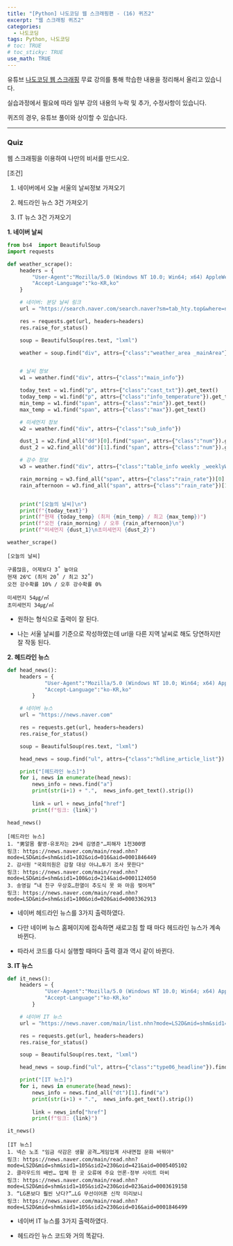 ```yaml
---
title: "[Python] 나도코딩 웹 스크래핑편 - (16) 퀴즈2"
excerpt: "웹 스크래핑 퀴즈2"
categories: 
  - 나도코딩
tags: Python, 나도코딩
# toc: TRUE
# toc_sticky: TRUE
use_math: TRUE
---
```


유튜브 [나도코딩 웹 스크래핑](https://www.youtube.com/watch?v=yQ20jZwDjTE&t=17499s) 무료 강의를 통해 학습한 내용을 정리해서 올리고 있습니다.

실습과정에서 필요에 따라 일부 강의 내용의 누락 및 추가, 수정사항이 있습니다.

퀴즈의 경우, 유튜브 풀이와 상이할 수 있습니다.

---


### Quiz 

웹 스크래핑을 이용하여 나만의 비서를 만드시오.

[조건]

1. 네이버에서 오늘 서울의 날씨정보 가져오기


2. 헤드라인 뉴스 3건 가져오기


3. IT 뉴스 3건 가져오기

**1. 네이버 날씨**


```python
from bs4  import BeautifulSoup
import requests

def weather_scrape():
    headers = {
        "User-Agent":"Mozilla/5.0 (Windows NT 10.0; Win64; x64) AppleWebKit/537.36 (KHTML, like Gecko) Chrome/88.0.4324.104 Safari/537.36",
        "Accept-Language":"ko-KR,ko"
    }

    # 네이버: 분당 날씨 링크
    url = "https://search.naver.com/search.naver?sm=tab_hty.top&where=nexearch&query=%EC%84%9C%EC%9A%B8+%EB%82%A0%EC%94%A8&oquery=%EB%B6%84%EB%8B%B9+%EB%82%A0%EC%94%A8&tqi=hKuVAwprvxsssFXannwsssssszw-158329"

    res = requests.get(url, headers=headers)
    res.raise_for_status()

    soup = BeautifulSoup(res.text, "lxml")

    weather = soup.find("div", attrs={"class":"weather_area _mainArea"})


    # 날씨 정보
    w1 = weather.find("div", attrs={"class":"main_info"})

    today_text = w1.find("p", attrs={"class":"cast_txt"}).get_text()
    today_temp = w1.find("p", attrs={"class":"info_temperature"}).get_text().strip().replace("도씨","")
    min_temp = w1.find("span", attrs={"class":"min"}).get_text()
    max_temp = w1.find("span", attrs={"class":"max"}).get_text()

    # 미세먼지 정보
    w2 = weather.find("div", attrs={"class":"sub_info"})

    dust_1 = w2.find_all("dd")[0].find("span", attrs={"class":"num"}).get_text()
    dust_2 = w2.find_all("dd")[1].find("span", attrs={"class":"num"}).get_text()

    # 강수 정보
    w3 = weather.find("div", attrs={"class":"table_info weekly _weeklyWeather"})

    rain_morning = w3.find_all("span", attrs={"class":"rain_rate"})[0].get_text().strip()
    rain_afternoon = w3.find_all("span", attrs={"class":"rain_rate"})[1].get_text().strip()


    print("[오늘의 날씨]\n")
    print(f"{today_text}")
    print(f"현재 {today_temp} (최저 {min_temp} / 최고 {max_temp})")
    print(f"오전 {rain_morning} / 오후 {rain_afternoon}\n")
    print(f"미세먼지 {dust_1}\n초미세먼지 {dust_2}")
```


```python
weather_scrape()
```

    [오늘의 날씨]
    
    구름많음, 어제보다 3˚ 높아요
    현재 26℃ (최저 20˚ / 최고 32˚)
    오전 강수확률 10% / 오후 강수확률 0%
    
    미세먼지 54㎍/㎥
    초미세먼지 34㎍/㎥
    

- 원하는 형식으로 출력이 잘 된다.


- 나는 서울 날씨를 기준으로 작성하였는데 url을 다른 지역 날씨로 해도 당연하지만 잘 작동 된다.

**2. 헤드라인 뉴스**


```python
def head_news():
    headers = {
            "User-Agent":"Mozilla/5.0 (Windows NT 10.0; Win64; x64) AppleWebKit/537.36 (KHTML, like Gecko) Chrome/88.0.4324.104 Safari/537.36",
            "Accept-Language":"ko-KR,ko"
        }

    # 네이버 뉴스
    url = "https://news.naver.com"

    res = requests.get(url, headers=headers)
    res.raise_for_status()

    soup = BeautifulSoup(res.text, "lxml")

    head_news = soup.find("ul", attrs={"class":"hdline_article_list"}).find_all("li", limit=3)

    print("[헤드라인 뉴스]")
    for i, news in enumerate(head_news):
        news_info = news.find("a")
        print(str(i+1) + ".",  news_info.get_text().strip())
        
        link = url + news_info["href"]
        print(f"링크: {link}")
```


```python
head_news()
```

    [헤드라인 뉴스]
    1. "男알몸 촬영·유포자는 29세 김영준"…피해자 1천300명
    링크: https://news.naver.com/main/read.nhn?mode=LSD&mid=shm&sid1=102&oid=016&aid=0001846449
    2. 감사원 "국회의원은 감찰 대상 아냐…투기 조사 못한다"
    링크: https://news.naver.com/main/read.nhn?mode=LSD&mid=shm&sid1=100&oid=214&aid=0001124050
    3. 송영길 “내 친구 우상호…한열이 추도식 못 와 마음 찢어져”
    링크: https://news.naver.com/main/read.nhn?mode=LSD&mid=shm&sid1=100&oid=020&aid=0003362913
    

- 네이버 헤드라인 뉴스를 3가지 출력하였다.


- 다만 네이버 뉴스 홈페이지에 접속하면 새로고침 할 때 마다 헤드라인 뉴스가 계속 바뀐다.


- 따라서 코드를 다시 실행할 때마다 출력 결과 역시 같이 바뀐다.

**3. IT 뉴스**


```python
def it_news():
    headers = {
            "User-Agent":"Mozilla/5.0 (Windows NT 10.0; Win64; x64) AppleWebKit/537.36 (KHTML, like Gecko) Chrome/88.0.4324.104 Safari/537.36",
            "Accept-Language":"ko-KR,ko"
        }

    # 네이버 IT 뉴스
    url = "https://news.naver.com/main/list.nhn?mode=LS2D&mid=shm&sid1=105&sid2=230"

    res = requests.get(url, headers=headers)
    res.raise_for_status()

    soup = BeautifulSoup(res.text, "lxml")

    head_news = soup.find("ul", attrs={"class":"type06_headline"}).find_all("li", limit=3)

    print("[IT 뉴스]")
    for i, news in enumerate(head_news):
        news_info = news.find_all("dt")[1].find("a")
        print(str(i+1) + ".",  news_info.get_text().strip())
                
        link = news_info["href"]
        print(f"링크: {link}")
```


```python
it_news()
```

    [IT 뉴스]
    1. 넥슨 노조 "임금 삭감은 생활 공격…게임업계 사내면접 문화 바꿔야"
    링크: https://news.naver.com/main/read.nhn?mode=LS2D&mid=shm&sid1=105&sid2=230&oid=421&aid=0005405102
    2. 클라우드의 배반… 업체 한 곳 오류에 주요 언론·정부 사이트 마비
    링크: https://news.naver.com/main/read.nhn?mode=LS2D&mid=shm&sid1=105&sid2=230&oid=023&aid=0003619158
    3. “LG폰보다 훨씬 낫다?”…LG 무선이어폰 신작 미리보니
    링크: https://news.naver.com/main/read.nhn?mode=LS2D&mid=shm&sid1=105&sid2=230&oid=016&aid=0001846499
    

- 네이버 IT 뉴스를 3가지 출력하였다.


- 헤드라인 뉴스 코드와 거의 똑같다.
